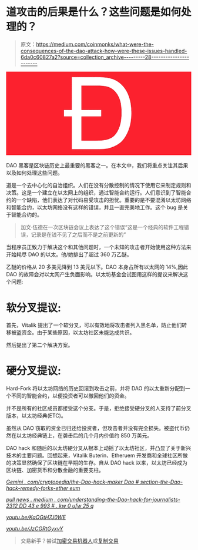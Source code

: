 # 道攻击的后果是什么？这些问题是如何处理的？

> 原文：<https://medium.com/coinmonks/what-were-the-consequences-of-the-dao-attack-how-were-these-issues-handled-6da0c60827a2?source=collection_archive---------28----------------------->

![](img/5c6b10f47b02b1d86fb4b4fdeb00bb33.png)

DAO 黑客是区块链历史上最重要的黑客之一。在本文中，我们将重点关注其后果以及如何处理这些问题。

道是一个去中心化的自治组织。人们在没有分散控制的情况下使用它来制定规则和决策。这是一个建立在以太网上的组织，通过智能合约运行。人们意识到了智能合约的一个缺陷，他们表达了对代码易受攻击的担忧。重要的是不要混淆以太坊网络和智能合约，以太坊网络没有这样的错误，并且一直完美地工作。这个 bug 是关于智能合约的。

> 加文·伍德在一次区块链会议上表达了这个错误“这是一个经典的软件工程错误，记录是在钱不见了之后而不是之前更新的”

当程序员正致力于解决这个和其他问题时，一个未知的攻击者开始使用这种方法来开始耗尽 DAO 的以太。他/她排出了超过 360 万乙醚。

乙醚的价格从 20 多美元降到 13 美元以下。DAO 本身占所有以太网的 14%,因此 DAO 的故障会对以太网产生负面影响。以太坊基金会试图用这样的提议来解决这个问题:

# 软分叉提议:

首先，Vitalik 提出了一个软分叉，可以有效地将攻击者列入黑名单，防止他们转移被盗资金。由于某些原因，以太坊社区未能达成共识。

然后提出了第二个解决方案。

# 硬分叉提议:

Hard-Fork 将以太坊网络的历史回滚到攻击之前，并将 DAO 的以太重新分配到一个不同的智能合约，以便投资者可以撤回他们的资金。

并不是所有的社区成员都接受这个分支。于是，拒绝接受硬分叉的人支持了前分叉版本，以太坊经典(ETC)。

虽然从 DAO 窃取的资金已归还给投资者，但攻击者并没有完全损失。被盗代币仍然在以太坊经典链上，在袭击后的几个月内价值约 850 万美元。

DAO hack 和随后的以太坊硬分叉从根本上动摇了以太坊社区，并凸显了关于新兴技术的主要问题。回想起来，Vitalik Buterin、Etheruem 开发商和全球社区所做的决策显然确保了区块链在早期的生存。自从 DAO hack 以来，以太坊已经成为区块链、加密货币和分散金融的重要支柱。

[*Gemini . com/cryptopedia/the-Dao-hack-maker Dao # section-the-Dao-hack-remedy-forks-ether eum*](https://www.gemini.com/cryptopedia/the-dao-hack-makerdao#section-the-dao-hack-remedy-forks-ethereum)

[*pull news . medium . com/understanding-the-Dao-hack-for-journalists-2312 DD 43 e 993 # . kw 0 ufw 25 q*](https://pullnews.medium.com/understanding-the-dao-hack-for-journalists-2312dd43e993#.kw0ufw25q)

[*youtu.be/KaOGtH7J0WE*](https://youtu.be/KaOGtH7J0WE)

[*youtu.be/JzCGRtGyxvY*](https://youtu.be/JzCGRtGyxvY)

> 交易新手？尝试[加密交易机器人](/coinmonks/crypto-trading-bot-c2ffce8acb2a)或[复制交易](/coinmonks/top-10-crypto-copy-trading-platforms-for-beginners-d0c37c7d698c)